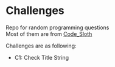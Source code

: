 # Challenges
Repo for random programming questions
<br>
Most of them are from <a href="https://slothbytes.beehiiv.com/subscribe?ref=HMRl0MY9in">Code_Sloth</a>

Challenges are as following:

<ul>
  <li>C1: Check Title String </li>
  
</ul>
